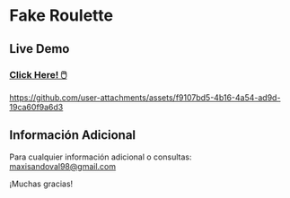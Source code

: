 # Fake Roulette

## Live Demo

### [Click Here! 🖱️](https://theCop-a11.github.io/roulette/)

https://github.com/user-attachments/assets/f9107bd5-4b16-4a54-ad9d-19ca60f9a6d3

## Información Adicional
Para cualquier información adicional o consultas: <maxisandoval98@gmail.com>

¡Muchas gracias!
